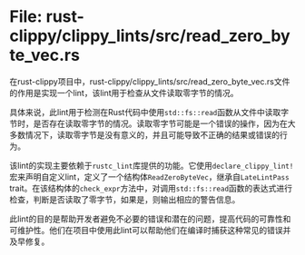 # File: rust-clippy/clippy_lints/src/read_zero_byte_vec.rs

在rust-clippy项目中，rust-clippy/clippy_lints/src/read_zero_byte_vec.rs文件的作用是实现一个lint，该lint用于检查从文件读取零字节的情况。

具体来说，此lint用于检测在Rust代码中使用`std::fs::read`函数从文件中读取字节时，是否存在读取零字节的情况。读取零字节可能是一个错误的操作，因为在大多数情况下，读取零字节是没有意义的，并且可能导致不正确的结果或错误的行为。

该lint的实现主要依赖于`rustc_lint`库提供的功能。它使用`declare_clippy_lint!`宏来声明自定义lint，定义了一个结构体`ReadZeroByteVec`，继承自`LateLintPass` trait。在该结构体的`check_expr`方法中，对调用`std::fs::read`函数的表达式进行检查，判断是否读取了零字节，如果是，则输出相应的警告信息。

此lint的目的是帮助开发者避免不必要的错误和潜在的问题，提高代码的可靠性和可维护性。他们在项目中使用此lint可以帮助他们在编译时捕获这种常见的错误并及早修复。

